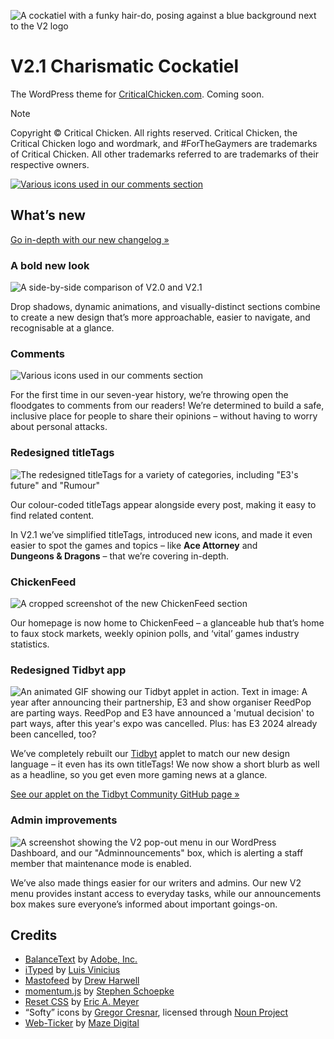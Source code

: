 ![A cockatiel with a funky hair-do, posing against a blue background next to the V2 logo](https://github.com/CriticalChicken/V2/assets/35422415/e9d3272b-332e-422f-aaef-3ed10223c28d)

# V2.1 Charismatic Cockatiel
The WordPress theme for [CriticalChicken.com](https://www.criticalchicken.com). Coming soon.

> [!NOTE]
> Copyright &copy; Critical Chicken. All rights reserved.
> Critical Chicken, the Critical Chicken logo and wordmark, and #ForTheGaymers are trademarks of Critical Chicken. All other trademarks referred to are trademarks of their respective owners.

<picture><a href="https://notbyai.fyi" target="_blank" rel="external help"><img alt="Various icons used in our comments section" src="https://github.com/CriticalChicken/.github/assets/35422415/302eee1b-11ff-4239-8e68-7111ff0d50c6"></a></picture>

## What&rsquo;s new

[Go in-depth with our new changelog &raquo;](CHANGELOG.md)

### A bold new look

![A side-by-side comparison of V2.0 and V2.1](https://github.com/CriticalChicken/V2/assets/35422415/ef45d937-e1f2-4eab-a4fa-4704728eab9f)

Drop shadows, dynamic animations, and visually-distinct sections combine to create a new design that&rsquo;s more approachable, easier to navigate, and recognisable at a glance.

### Comments

<picture>
  <source media="(prefers-color-scheme: dark)" srcset="https://github.com/CriticalChicken/V2/assets/35422415/5d751bef-3e0b-4631-a1d6-f47c246d6ed4">
  <source media="(prefers-color-scheme: light)" srcset="https://github.com/CriticalChicken/V2/assets/35422415/8d42d73d-eb2f-45d4-8905-b0d79c457404">
  <img alt="Various icons used in our comments section" src="https://github.com/CriticalChicken/V2/assets/35422415/8d42d73d-eb2f-45d4-8905-b0d79c457404">
</picture>

For the first time in our seven-year history, we&rsquo;re throwing open the floodgates to comments from our readers! We&rsquo;re determined to build a safe, inclusive place for people to share their opinions &ndash; without having to worry about personal attacks.

### Redesigned titleTags

![The redesigned titleTags for a variety of categories, including "E3's future" and "Rumour"](https://github.com/CriticalChicken/V2/assets/35422415/67b62f5c-d277-45a8-9da4-807f95bc0a71)

Our colour-coded titleTags appear alongside every post, making it easy to find related content.

In V2.1 we&rsquo;ve simplified titleTags, introduced new icons, and made it even easier to spot the games and topics &ndash; like **Ace&nbsp;Attorney** and **Dungeons&nbsp;&amp;&nbsp;Dragons** &ndash; that we&rsquo;re covering in-depth.

### ChickenFeed

![A cropped screenshot of the new ChickenFeed section](https://github.com/CriticalChicken/V2/assets/35422415/023f8dbb-d2c2-4fbc-b9bc-8d6199e61df5)

Our homepage is now home to ChickenFeed &ndash; a glanceable hub that&rsquo;s home to faux stock markets, weekly opinion polls, and &lsquo;vital&rsquo; games industry statistics.

### Redesigned Tidbyt app

<picture>
  <source media="(prefers-color-scheme: dark)" srcset="https://github.com/CriticalChicken/V2/assets/35422415/bc4c3fd5-a86b-499d-a9ce-3da4aa7d4b6c">
  <source media="(prefers-color-scheme: light)" srcset="https://github.com/CriticalChicken/V2/assets/35422415/07a6c9a1-26e2-4041-8c8d-6f21a02ada98">
  <img alt="An animated GIF showing our Tidbyt applet in action. Text in image: A year after announcing their partnership, E3 and show organiser ReedPop are parting ways. ReedPop and E3 have announced a 'mutual decision' to part ways, after this year's expo was cancelled. Plus: has E3 2024 already been cancelled, too?" src="https://github.com/CriticalChicken/V2/assets/35422415/07a6c9a1-26e2-4041-8c8d-6f21a02ada98">
</picture>

We&rsquo;ve completely rebuilt our [Tidbyt](https://tidbyt.com) applet to match our new design language &ndash; it even has its own titleTags! We now show a short blurb as well as a headline, so you get even more gaming news at a glance.

[See our applet on the Tidbyt Community GitHub page &raquo;](https://github.com/tidbyt/community/tree/main/apps/criticalchicken)

### Admin improvements

![A screenshot showing the V2 pop-out menu in our WordPress Dashboard, and our "Adminnouncements" box, which is alerting a staff member that maintenance mode is enabled.](https://github.com/CriticalChicken/V2/assets/35422415/7b1295a3-a252-4ab7-872f-e8938cc5e7b3)

We&rsquo;ve also made things easier for our writers and admins. Our new V2 menu provides instant access to everyday tasks, while our announcements box makes sure everyone&rsquo;s informed about important goings-on.

## Credits

- [BalanceText](https://github.com/adobe/balance-text) by [Adobe, Inc.](https://github.com/adobe)
- [iTyped](https://github.com/luisvinicius167/ityped) by [Luis Vinicius](https://github.com/luisvinicius167) 
- [Mastofeed](https://github.com/fenwick67/mastofeed) by [Drew Harwell](https://github.com/fenwick67)
- [momentum.js](https://github.com/sschoepke/momentum) by [Stephen Schoepke](https://github.com/sschoepke)
- [Reset CSS](https://meyerweb.com/eric/tools/css/reset/index.html) by [Eric A. Meyer](https://meyerweb.com/eric)
- &ldquo;Softy&rdquo; icons by [Gregor Cresnar](https://iconix.si), licensed through [Noun Project](https://thenounproject.com/grega.cresnar)
- [Web-Ticker](https://github.com/mazedigital/Web-Ticker) by [Maze Digital](https://github.com/mazedigital)
